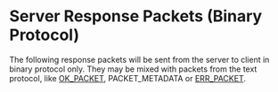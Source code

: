
# Server Response Packets (Binary Protocol)

The following response packets will be sent from the server to client in binary protocol only. They may be mixed with packets from the text protocol, like [OK_PACKET](../../4-server-response-packets/ok_packet.md), PACKET_METADATA or [ERR_PACKET](../../4-server-response-packets/err_packet.md).

